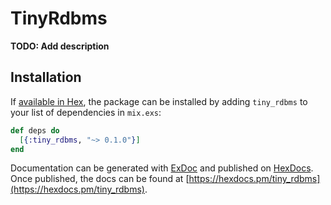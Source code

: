 # TinyRdbms

**TODO: Add description**

## Installation

If [available in Hex](https://hex.pm/docs/publish), the package can be installed
by adding `tiny_rdbms` to your list of dependencies in `mix.exs`:

```elixir
def deps do
  [{:tiny_rdbms, "~> 0.1.0"}]
end
```

Documentation can be generated with [ExDoc](https://github.com/elixir-lang/ex_doc)
and published on [HexDocs](https://hexdocs.pm). Once published, the docs can
be found at [https://hexdocs.pm/tiny_rdbms](https://hexdocs.pm/tiny_rdbms).

